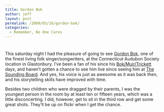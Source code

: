 ```yaml
---
title: Gordon Bok
author: jeff
layout: post
permalink: /2009/03/16/gordon-bok/
categories:
  - Remember, No One Cares
---
```

# 

This saturday night I had the pleasure of going to see [Gordon Bok][1], one of the finest living folk singer/songwriters, at the Connecticut Audubon Society location in Glastonbury. I’ve been a fan of his since his [Bok/Muir/Trickett][2] days, and haven’t gotten a chance to see him live since seeing him at [The Sounding Board][3]. And yes, his voice is just as awesome as it was back then, and his storytelling skills have improved with time.

 [1]: http://www.gordonbok.com/
 [2]: http://www.gordonbok.com/bokmuirtrickett.html
 [3]: http://folknotes.org/

Besides two children who were dragged by their parents, I was the youngest person in the room by at least ten or fifteen years, which was a little disconcerting. I did, however, get to sit in the third row and get some great shots. They’ll be up on flickr when I get the chance.